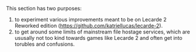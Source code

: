 This section has two purposes:
1) to experiment various improvements meant to be on Lecarde 2 Reworked edition (https://github.com/katriellucas/lecarde-2).
2) to get around some limits of mainstream file hostage services, which are ususally not too kind towards games like Lecarde 2 and often get into torubles and confusions.
